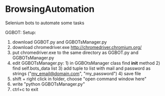 # BrowsingAutomation
Selenium bots to automate some tasks

GGBOT:
  Setup:
  1) download GGBOT.py and GGBOTsManager.py
  2) download chromedriver.exe http://chromedriver.chromium.org/
  3) put chromedriver.exe to the same directory as GGBOT.py and GGBOTsManager.py
  4) edit GGBOTsManager.py:
    1) in GGBOtsManager class find __init__ method
    2) find self.bots_data list
    3) add tuple to list with mail and password as strings ("my_email@domain.com", "my_password")
    4) save file
  5) shift + right click in folder, choose "open command window here"
  6) write "python GGBOTsManager.py"
  7) ctrl+c to exit
